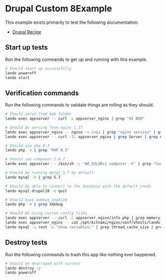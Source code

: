 # Drupal Custom 8Example

This example exists primarily to test the following documentation:

* [Drupal Recipe](https://docs.lando.dev/drupal/config.html)

Start up tests
--------------

Run the following commands to get up and running with this example.

```bash
# Should start up successfully
lando poweroff
lando start
```

Verification commands
---------------------

Run the following commands to validate things are rolling as they should.

```bash
# Should serve from bob folder
lando exec appserver -- curl -L appserver_nginx | grep "HI BOB"

# Should be serving from nginx 1.17
lando exec appserver_nginx -- nginx -v 2>&1 | grep "nginx version" | grep "nginx/1.17"
lando exec appserver -- curl -IL appserver_nginx | grep Server | grep nginx

# Should use php 8.3
lando php -v | grep "PHP 8.3"

# Should use composer 2.0.7
lando exec appserver -- /bin/sh -c 'NO_COLOR=1 composer -V' | grep "Composer version 2.0.7"

# Should be running mysql 5.7 by default
lando mysql -V | grep 5.7

# Should be able to connect to the database with the default creds
lando mysql drupal10 -e quit

# Should have xdebug enabled
lando php -m | grep Xdebug

# Should be using custom config files
lando exec appserver -- curl -L appserver_nginx/info.php | grep memory_limit | grep 513M
lando exec appserver_nginx -- cat /opt/bitnami/nginx/conf/vhosts/lando.conf | grep server_name | grep pirog
lando mysql -u root -e "show variables;" | grep thread_cache_size | grep 12
```

Destroy tests
-------------

Run the following commands to trash this app like nothing ever happened.

```bash
# Should be destroyed with success
lando destroy -y
lando poweroff
```
